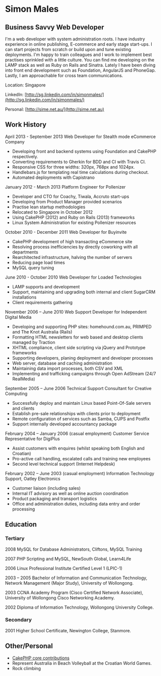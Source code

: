 Simon Males
===========

Business Savvy Web Developer
----------------------------
I'm a web developer with system administration roots. I have industry experience in online publishing, E-commerce and early stage start-ups. I can start projects from scratch or build upon and tune existing deployments. I'm happy to train colleagues and I work to implement best practises sprinkled with a little culture. You can find me developing on the LAMP stack as well as Ruby on Rails and Sinatra. Lately I have been diving into front end development such as Foundation, AngularJS and PhoneGap. Lastly, I am approachable for cross team communications.

Location: Singapore

LinkedIn: [http://sg.linkedin.com/in/simonmales/](http://sg.linkedin.com/in/simonmales/)

Personal: [http://sime.net.au/](http://sime.net.au)

Work History
------------

April 2013 - September 2013
Web Developer for Stealth mode eCommerce Company

* Developing front and backend systems using Foundation and CakePHP respectively.
* Converting requirements to Gherkin for BDD and CI with Travis CI.
* Responsive CSS for three widths: 320px, 768px and 1024px.
* Handlebars.js for templating real time calculations during checkout.
* Automated deployments with Capistrano

January 2012 - March 2013
Platform Engineer for Pollenizer

* Developer and CTO for Coachy, Tiwala, Accruto start-ups
* Developing from Product Manager provided scenarios
* Practise lean startup methodologies
* Relocated to Singapore in October 2012
* Using CakePHP (2012) and Ruby on Rails (2013) frameworks
* Linux System Administration for existing Pollenizer resources

October 2010 - December 2011
Web Developer for Buyinvite

* CakePHP development of high transacting eCommerce site
* Resolving process inefficiencies by directly coworking with all departments
* Rearchitected infrastructure, halving the number of servers
* Reducing page load times
* MySQL query tuning

June 2010 - October 2010
Web Developer for Loaded Technologies

* LAMP supports and development
* Support, maintaining and upgrading both internal and client SugarCRM installations
* Client requirements gathering

November 2006 – June 2010
Web Support Developer for Independent Digital Media

* Developing and supporting PHP sites: homehound.com.au, PRIMPED and The Knot Australia (Rails)
* Formatting HTML newsletters for web based and desktop clients managed by Traction
* XHTML compliance, client side scripting via jQuery and Prototype frameworks
* Supporting developers, planing deployment and developer processes
* Web server, database and caching administration
* Maintaining data import processes, both CSV and XML
* Implementing and trafficking campaigns through Open AdStream (24/7 RealMedia)

September 2005 – June 2006
Technical Support Consultant for Creative Computing

* Successfully deploy and maintain Linux based Point-Of-Sale servers and clients
* Establish pre-sale relationships with clients prior to deployment
* Remote configuration of services such as Samba, CUPS and Postfix
* Support internally developed accountancy package

February 2004 – January 2006 (casual employment)
Customer Service Representative for DigiPlus

* Assist customers with enquires (whilst speaking both English and Croatian)
* Pro-active call handling, escalated calls and training new employees
* Second level technical support (Internet Helpdesk)

February 2002 – June 2003 (casual employment)
Information Technology Support,  Oatley Electronics

* Customer liaison (including sales)
* Internal IT advisory as well as online auction coordination
* Product packaging and transport logistics
* Office and administration duties, including data entry and order processing

Education
---------
### Tertiary
2008
MySQL for Database Administrators, Cliftons, MySQL Training

2007
PHP Scripting and MySQL, NewSouth Global, Learn4Life

2006
Linux Professional Institute Certified Level 1 (LPIC-1)

2003 – 2005
Bachelor of Information and Communication Technology, Network Management (Major Study), University of Wollongong.

2003
CCNA Academy Program (Cisco Certified Network Associate), University of Wollongong Cisco Networking Academy.

2002
Diploma of Information Technology, Wollongong University College.

### Secondary

2001
Higher School Certificate, Newington College, Stanmore.


Other/Personal
--------------
* [CakePHP core contributions](https://github.com/cakephp/cakephp/commits/master?author=sime)
* Represent Australia in Beach Volleyball at the Croatian World Games.
* Rock climbing

